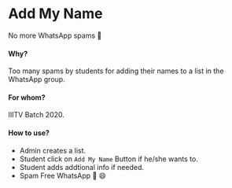 # Add My Name

No more WhatsApp spams :tada:

#### Why?

Too many spams by students for adding their names to a list in the WhatsApp group.

#### For whom?

IIITV Batch 2020.

#### How to use?

-   Admin creates a list.
-   Student click on `Add My Name` Button if he/she wants to.
-   Student adds addtional info if needed.
-   Spam Free WhatsApp :tada: :smile:
